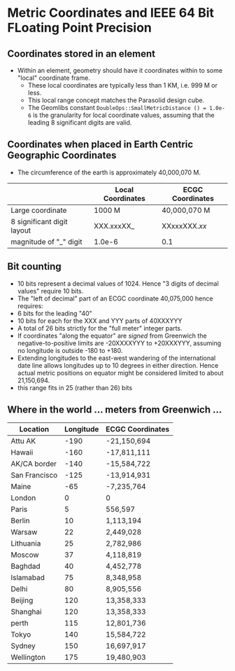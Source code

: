 # Metric Coordinates and IEEE 64 Bit FLoating Point Precision

## Coordinates stored in an element

- Within an element, geometry should have it coordinates within to some "local" coordinate frame.
  - These local coordinates are typically less than 1 KM, i.e. 999 M or less.
  - This local range concept matches the Parasolid design cube.
  - The Geomlibs constant `DoubleOps::SmallMetricDistance () = 1.0e-6` is the granularity for local coordinate values, assuming that the leading 8 significant digits are valid.

## Coordinates when placed in Earth Centric Geographic Coordinates

- The circumference of the earth is approximately 40,000,070 M.

|                            | Local Coordinates | ECGC Coordinates |
| -------------------------- | ----------------- | ---------------- |
| Large coordinate           | 1000 M            | 40,000,070 M     |
| 8 significant digit layout | XXX.xxxXX\_       | XXxxxXXX._xx_    |
| magnitude of "\_" digit    | 1.0e-6            | 0.1              |

## Bit counting

- 10 bits represent a decimal values of 1024. Hence "3 digits of decimal values" require 10 bits.
- The "left of decimal" part of an ECGC coordinate 40,075,000 hence requires:
- 6 bits for the leading "40"
- 10 bits for each for the XXX and YYY parts of 40XXXYYY
- A total of 26 bits strictly for the "full meter" integer parts.
- If coordinates "along the equator" are _signed_ from Greenwich the negative-to-positive limits are -20XXXXYYY to +20XXXYYY, assuming no longitude is outside -180 to +180.
- Extending longitudes to the east-west wandering of the international date line allows longitudes up to 10 degrees in either direction. Hence actual metric positions on equator might be considered limited to about 21,150,694.
- this range fits in 25 (rather than 26) bits

## Where in the world ... meters from Greenwich ...

| Location      | Longitude | ECGC Coordinates |
| ------------- | --------- | ---------------- |
| Attu AK       | -190      | -21,150,694      |
| Hawaii        | -160      | -17,811,111      |
| AK/CA border  | -140      | -15,584,722      |
| San Francisco | -125      | -13,914,931      |
| Maine         | -65       | -7,235,764       |
| London        | 0         | 0                |
| Paris         | 5         | 556,597          |
| Berlin        | 10        | 1,113,194        |
| Warsaw        | 22        | 2,449,028        |
| Lithuania     | 25        | 2,782,986        |
| Moscow        | 37        | 4,118,819        |
| Baghdad       | 40        | 4,452,778        |
| Islamabad     | 75        | 8,348,958        |
| Delhi         | 80        | 8,905,556        |
| Beijing       | 120       | 13,358,333       |
| Shanghai      | 120       | 13,358,333       |
| perth         | 115       | 12,801,736       |
| Tokyo         | 140       | 15,584,722       |
| Sydney        | 150       | 16,697,917       |
| Wellington    | 175       | 19,480,903       |
